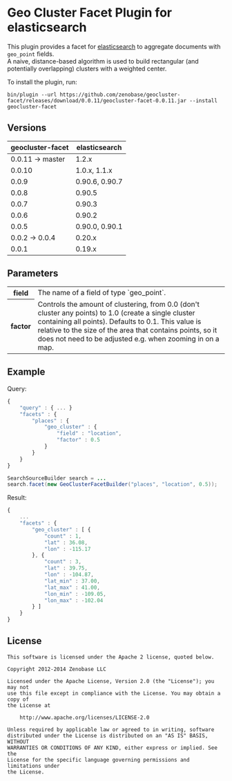 Geo Cluster Facet Plugin for elasticsearch
==========================================

This plugin provides a facet for [elasticsearch](http://www.elasticsearch.org/) to aggregate documents with `geo_point` fields.  
A naive, distance-based algorithm is used to build rectangular (and potentially overlapping) clusters with a weighted center.

To install the plugin, run:

```
bin/plugin --url https://github.com/zenobase/geocluster-facet/releases/download/0.0.11/geocluster-facet-0.0.11.jar --install geocluster-facet
```


Versions
--------

<table>
	<thead>
		<tr>
			<th>geocluster-facet</th>
			<th>elasticsearch</th>
		</tr>
	</thead>
	<tbody>
		<tr>
			<td>0.0.11 -> master</td>
			<td>1.2.x</td>
		</tr>
		<tr>
			<td>0.0.10</td>
			<td>1.0.x, 1.1.x</td>
		</tr>
		<tr>
			<td>0.0.9</td>
			<td>0.90.6, 0.90.7</td>
		</tr>
		<tr>
			<td>0.0.8</td>
			<td>0.90.5</td>
		</tr>
		<tr>
			<td>0.0.7</td>
			<td>0.90.3</td>
		</tr>
		<tr>
			<td>0.0.6</td>
			<td>0.90.2</td>
		</tr>
		<tr>
			<td>0.0.5</td>
			<td>0.90.0, 0.90.1</td>
		</tr>
		<tr>
			<td>0.0.2 -> 0.0.4</td>
			<td>0.20.x</td>
		</tr>
		<tr>
            <td>0.0.1</td>
        	<td>0.19.x</td>
        </tr>
	</tbody>
</table>


Parameters
----------

<table>
	<tbody>
		<tr>
			<th>field</th>
			<td>The name of a field of type `geo_point`.</td>
		</tr>
		<tr>
            <th>factor</th>
        	<td>Controls the amount of clustering, from 0.0 (don't cluster any points) to 1.0 (create a single cluster containing all points). 
        	Defaults to 0.1. This value is relative to the size of the area that contains points, so it does not need to be adjusted e.g. when 
        	zooming in on a map.</td>
        </tr>
	</tbody>
</table>


Example
-------

Query:

```javascript
{
    "query" : { ... }
    "facets" : {
        "places" : { 
            "geo_cluster" : {
                "field" : "location",
                "factor" : 0.5
            }
        }
    }
}
```

```java
SearchSourceBuilder search = ...
search.facet(new GeoClusterFacetBuilder("places", "location", 0.5));
```

Result:

```javascript
{
    ...
    "facets" : {
        "geo_cluster" : [ {
        	"count" : 1,
        	"lat" : 36.08,
        	"lon" : -115.17
        }, {
            "count" : 3,
            "lat" : 39.75,
            "lon" : -104.87,
            "lat_min" : 37.00,
            "lat_max" : 41.00,
            "lon_min" : -109.05,
            "lon_max" : -102.04
        } ]
    }
}
```


License
-------

```
This software is licensed under the Apache 2 license, quoted below.

Copyright 2012-2014 Zenobase LLC

Licensed under the Apache License, Version 2.0 (the "License"); you may not
use this file except in compliance with the License. You may obtain a copy of
the License at

    http://www.apache.org/licenses/LICENSE-2.0

Unless required by applicable law or agreed to in writing, software
distributed under the License is distributed on an "AS IS" BASIS, WITHOUT
WARRANTIES OR CONDITIONS OF ANY KIND, either express or implied. See the
License for the specific language governing permissions and limitations under
the License.
```
